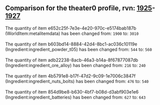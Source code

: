 ## Comparison for the theater0 profile, rvn: [1925](https://github.com/PRO100KatYT/FortniteProfileRevisions/tree/main/profiles/theater0/1925%20theater0.json)-[1927](https://github.com/PRO100KatYT/FortniteProfileRevisions/tree/main/profiles/theater0/1927%20theater0.json)

The quantity of item e652c25f-7e3e-4e20-970c-e5174bab187b (WorldItem:metalitemdata) has been changed from: `1900` to: `3010`
<br><br>
The quantity of item b603bd14-8884-42d4-8bc1-ac036c10119e (Ingredient:ingredient_powder_t05) has been changed from: `544` to: `560`
<br><br>
The quantity of item adb22238-8acb-46a3-b14a-8f67877087db (Ingredient:ingredient_ore_alloy) has been changed from: `216` to: `240`
<br><br>
The quantity of item 4b5791e8-b17f-47d2-9c09-1e7006c3847f (Ingredient:ingredient_nuts_bolts) has been changed from: `476` to: `540`
<br><br>
The quantity of item 854d9be8-b630-4bf7-b08d-d3abf903e1e6 (Ingredient:ingredient_batteries) has been changed from: `627` to: `643`
<br><br>

